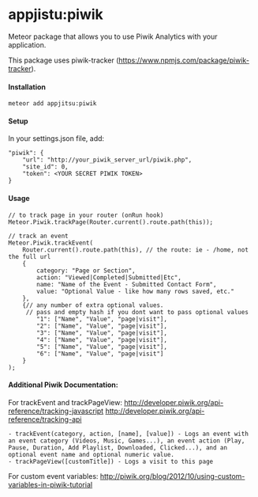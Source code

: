 # appjistu:piwik
Meteor package that allows you to use Piwik Analytics with your application.

This package uses piwik-tracker (https://www.npmjs.com/package/piwik-tracker).

#### Installation

```
meteor add appjitsu:piwik
```

#### Setup

In your settings.json file, add:

```
"piwik": {
    "url": "http://your_piwik_server_url/piwik.php",
    "site_id": 0,
    "token": <YOUR SECRET PIWIK TOKEN>
}
```

#### Usage

```
// to track page in your router (onRun hook)
Meteor.Piwik.trackPage(Router.current().route.path(this));
```

```
// track an event
Meteor.Piwik.trackEvent(
	Router.current().route.path(this), // the route: ie - /home, not the full url
	{
		category: "Page or Section",
		action: "Viewed|Completed|Submitted|Etc",
		name: "Name of the Event - Submitted Contact Form",
		value: "Optional Value - like how many rows saved, etc."
	},
	{// any number of extra optional values.
	 // pass and empty hash if you dont want to pass optional values
		"1": ["Name", "Value", "page|visit"],
		"2": ["Name", "Value", "page|visit"],
		"3": ["Name", "Value", "page|visit"],
		"4": ["Name", "Value", "page|visit"],
		"5": ["Name", "Value", "page|visit"],
		"6": ["Name", "Value", "page|visit"]
	}
);
```

#### Additional Piwik Documentation:

For trackEvent and trackPageView:
http://developer.piwik.org/api-reference/tracking-javascript
http://developer.piwik.org/api-reference/tracking-api

	- trackEvent(category, action, [name], [value]) - Logs an event with an event category (Videos, Music, Games...), an event action (Play, Pause, Duration, Add Playlist, Downloaded, Clicked...), and an optional event name and optional numeric value.
	- trackPageView([customTitle]) - Logs a visit to this page


For custom event variables:
http://piwik.org/blog/2012/10/using-custom-variables-in-piwik-tutorial
